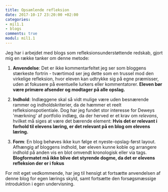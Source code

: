 ```yaml
---
title: Opsamlende refleksion
date: 2017-10-17 23:20:00 +02:00
categories:
- mil1.1
- blogs
comments: true
modul: mil1.1
---
```


Jeg har i arbejdet med blogs som refleksionsunderstøttende redskab, gjort mig en række tanker om denne metode:

1. **Anvendelse**: Det er ikke kommentarfeltet jeg ser som bloggens stærkeste fortrin - tværtimod ser jeg dette som en trussel mod den virkelige refleksion, hvor eleven kan udtrykke sig på egne præmisser, uden at fokusere på eventuelle lurkers eller kommentatorer. **Eleven bør være primære afsender og modtager på alle opslag.**

2. **Indhold**: Indlæggene skal så vidt mulige være uden besnærende rammer og indholdskriterier, da de hæmmer et reelt refleksionspotientiale. Dog har jeg fundet stor interesse for Deweys 'mærkning' af portfolio indlæg, da der herved er et krav om *relevans*, hvilket må siges at være det bærende element: **Hvis det er relevant i forhold til elevens læring, er det relevant på en blog om elevens læring.** 

3. **Form**: En blog behøves ikke kun følge et nyeste-opslag-først layout. Afhængig af bloggens indhold, bør eleven kunne koble og arrangere indhold på anden vis en blot omvendt kronologisk eller via tags. **Blogformatet må ikke blive det styrende dogme, da det er elevens refleksion der er i fokus**

For mit eget vedkommende, har jeg til hensigt at fortsætte anvendelsen af denne blog for egen lærings skyld, samt fortsætte den forsøgsmæssige introduktion i egen undervisning. 